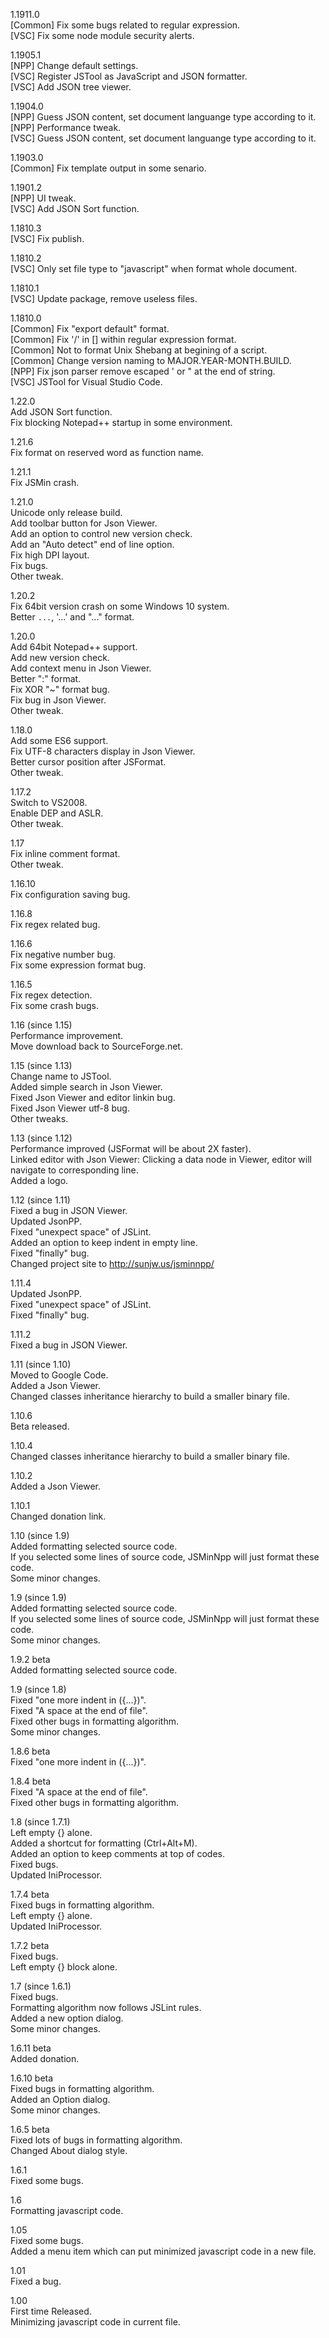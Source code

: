 1.1911.0  
[Common] Fix some bugs related to regular expression.  
[VSC] Fix some node module security alerts.  

1.1905.1  
[NPP] Change default settings.  
[VSC] Register JSTool as JavaScript and JSON formatter.  
[VSC] Add JSON tree viewer.  

1.1904.0  
[NPP] Guess JSON content, set document languange type according to it.  
[NPP] Performance tweak.  
[VSC] Guess JSON content, set document languange type according to it.  

1.1903.0  
[Common] Fix template output in some senario.  

1.1901.2  
[NPP] UI tweak.  
[VSC] Add JSON Sort function.  

1.1810.3  
[VSC] Fix publish.  

1.1810.2  
[VSC] Only set file type to "javascript" when format whole document.  

1.1810.1  
[VSC] Update package, remove useless files.  

1.1810.0  
[Common] Fix "export default" format.  
[Common] Fix '/' in [] within regular expression format.  
[Common] Not to format Unix Shebang at begining of a script.  
[Common] Change version naming to MAJOR.YEAR-MONTH.BUILD.  
[NPP] Fix json parser remove escaped ' or " at the end of string.  
[VSC] JSTool for Visual Studio Code.  

1.22.0  
Add JSON Sort function.  
Fix blocking Notepad++ startup in some environment.  

1.21.6  
Fix format on reserved word as function name.  

1.21.1  
Fix JSMin crash.  

1.21.0  
Unicode only release build.  
Add toolbar button for Json Viewer.  
Add an option to control new version check.  
Add an "Auto detect" end of line option.  
Fix high DPI layout.  
Fix bugs.  
Other tweak.  

1.20.2  
Fix 64bit version crash on some Windows 10 system.  
Better `...`, '...' and "..." format.  

1.20.0  
Add 64bit Notepad++ support.  
Add new version check.  
Add context menu in Json Viewer.  
Better ":" format.  
Fix XOR "~" format bug.  
Fix bug in Json Viewer.  
Other tweak.  

1.18.0  
Add some ES6 support.  
Fix UTF-8 characters display in Json Viewer.  
Better cursor position after JSFormat.  
Other tweak.  

1.17.2  
Switch to VS2008.  
Enable DEP and ASLR.  
Other tweak.  

1.17  
Fix inline comment format.  
Other tweak.  

1.16.10  
Fix configuration saving bug.  

1.16.8  
Fix regex related bug.  

1.16.6  
Fix negative number bug.  
Fix some expression format bug.  

1.16.5  
Fix regex detection.  
Fix some crash bugs.  

1.16 (since 1.15)  
Performance improvement.  
Move download back to SourceForge.net.  

1.15 (since 1.13)  
Change name to JSTool.  
Added simple search in Json Viewer.  
Fixed Json Viewer and editor linkin bug.  
Fixed Json Viewer utf-8 bug.  
Other tweaks.  

1.13 (since 1.12)  
Performance improved (JSFormat will be about 2X faster).  
Linked editor with Json Viewer: Clicking a data node in Viewer, editor will navigate to corresponding line.  
Added a logo.  

1.12 (since 1.11)  
Fixed a bug in JSON Viewer.  
Updated JsonPP.  
Fixed "unexpect space" of JSLint.  
Added an option to keep indent in empty line.  
Fixed "finally" bug.  
Changed project site to http://sunjw.us/jsminnpp/  

1.11.4  
Updated JsonPP.  
Fixed "unexpect space" of JSLint.  
Fixed "finally" bug.  

1.11.2  
Fixed a bug in JSON Viewer.  

1.11 (since 1.10)  
Moved to Google Code.  
Added a Json Viewer.  
Changed classes inheritance hierarchy to build a smaller binary file.  

1.10.6  
Beta released.  

1.10.4  
Changed classes inheritance hierarchy to build a smaller binary file.  

1.10.2  
Added a Json Viewer.  

1.10.1  
Changed donation link.  

1.10 (since 1.9)  
Added formatting selected source code.  
If you selected some lines of source code, JSMinNpp will just format these code.  
Some minor changes.  

1.9 (since 1.9)  
Added formatting selected source code.  
If you selected some lines of source code, JSMinNpp will just format these code.  
Some minor changes.  

1.9.2 beta  
Added formatting selected source code.  

1.9 (since 1.8)  
Fixed "one more indent in ({...})".  
Fixed "A space at the end of file".  
Fixed other bugs in formatting algorithm.  
Some minor changes.  

1.8.6 beta  
Fixed "one more indent in ({...})".  

1.8.4 beta  
Fixed "A space at the end of file".  
Fixed other bugs in formatting algorithm.  

1.8 (since 1.7.1)  
Left empty {} alone.  
Added a shortcut for formatting (Ctrl+Alt+M).  
Added an option to keep comments at top of codes.  
Fixed bugs.  
Updated IniProcessor.  

1.7.4 beta  
Fixed bugs in formatting algorithm.  
Left empty {} alone.  
Updated IniProcessor.  

1.7.2 beta  
Fixed bugs.  
Left empty {} block alone.  

1.7 (since 1.6.1)  
Fixed bugs.  
Formatting algorithm now follows JSLint rules.  
Added a new option dialog.  
Some minor changes.  

1.6.11 beta  
Added donation.  

1.6.10 beta  
Fixed bugs in formatting algorithm.  
Added an Option dialog.  
Some minor changes.  

1.6.5 beta  
Fixed lots of bugs in formatting algorithm.  
Changed About dialog style.  

1.6.1  
Fixed some bugs.  

1.6  
Formatting javascript code.  

1.05  
Fixed some bugs.  
Added a menu item which can put minimized javascript code in a new file.  

1.01  
Fixed a bug.  

1.00  
First time Released.  
Minimizing javascript code in current file.  
